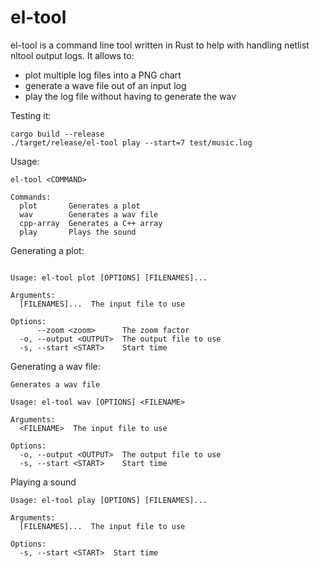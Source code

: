 # el-tool

el-tool is a command line tool written in Rust to help with handling netlist nltool output logs.
It allows to:
- plot multiple log files into a PNG chart
- generate a wave file out of an input log
- play the log file without having to generate the wav

Testing it:

```
cargo build --release
./target/release/el-tool play --start=7 test/music.log
```

Usage:

```
el-tool <COMMAND>

Commands:
  plot       Generates a plot
  wav        Generates a wav file
  cpp-array  Generates a C++ array
  play       Plays the sound
```

Generating a plot:

```

Usage: el-tool plot [OPTIONS] [FILENAMES]...

Arguments:
  [FILENAMES]...  The input file to use

Options:
      --zoom <zoom>      The zoom factor
  -o, --output <OUTPUT>  The output file to use
  -s, --start <START>    Start time
```

Generating a wav file:

```
Generates a wav file

Usage: el-tool wav [OPTIONS] <FILENAME>

Arguments:
  <FILENAME>  The input file to use

Options:
  -o, --output <OUTPUT>  The output file to use
  -s, --start <START>    Start time
```

Playing a sound

```
Usage: el-tool play [OPTIONS] [FILENAMES]...

Arguments:
  [FILENAMES]...  The input file to use

Options:
  -s, --start <START>  Start time
```
